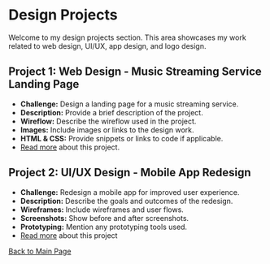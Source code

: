 # Design Projects

Welcome to my design projects section. This area showcases my work related to web design, UI/UX, app design, and logo design.

## Project 1: Web Design - Music Streaming Service Landing Page

- **Challenge:** Design a landing page for a music streaming service.
- **Description:** Provide a brief description of the project.
- **Wireflow:** Describe the wireflow used in the project.
- **Images:** Include images or links to the design work.
- **HTML & CSS:** Provide snippets or links to code if applicable.
- [Read more](design/project1/README.md) about this project.
  
## Project 2: UI/UX Design - Mobile App Redesign

- **Challenge:** Redesign a mobile app for improved user experience.
- **Description:** Describe the goals and outcomes of the redesign.
- **Wireframes:** Include wireframes and user flows.
- **Screenshots:** Show before and after screenshots.
- **Prototyping:** Mention any prototyping tools used.
- [Read more](design/project2/README.md) about this project

[Back to Main Page](../README.md)

